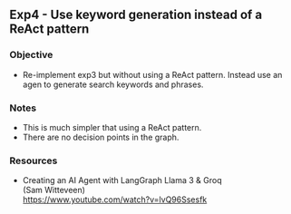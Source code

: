 ## Exp4 - Use keyword generation instead of a ReAct pattern

### Objective
- Re-implement exp3 but without using a ReAct pattern. Instead use an agen to generate search keywords and phrases.
  
### Notes
- This is much simpler that using a ReAct pattern.
- There are no decision points in the graph.

### Resources

- Creating an AI Agent with LangGraph Llama 3 & Groq<br>
(Sam Witteveen)<br>
https://www.youtube.com/watch?v=lvQ96Ssesfk<br>
